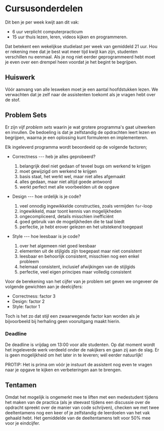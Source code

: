 # Cursusonderdelen

Dit ben je per week kwijt aan dit vak:

* 6 uur verplicht computerpracticum
* 15 uur thuis lezen, leren, videos kijken en programmeren.

Dat betekent een wekelijkse studielast per week van gemiddeld 21 uur. Hou er
rekening mee dat je best wat meer tijd kwijt kan zijn, studenten verschillen nu
eenmaal. Als je nog niet eerder geprogrammeerd hebt moet je even over een
drempel heen voordat je het begint te begrijpen.

## Huiswerk

Vóór aanvang van alle lesweken moet je een aantal hoofdstukken lezen. We
verwachten dat je zelf naar de assistenten toekomt als je vragen hebt over de
stof.

## Problem Sets

Er zijn vijf *problem sets* waarin je wat grotere programma's gaat uitwerken en
invullen. De bedoeling is dat je zelfstandig de opdrachten leert lezen en
begrijpen, waarna je een oplossing kunt formuleren en implementeren.

Elk ingeleverd programma wordt beoordeeld op de volgende factoren;

* Correctness --- heb je alles geprobeerd?

	1. belangrijk deel niet gedaan of teveel bugs om werkend te krijgen
	2. moet gewijzigd om werkend te krijgen
	3. basis staat, het werkt wel, maar niet alles afgemaakt
	4. alles gedaan, maar niet altijd goede antwoord
	5. werkt perfect met alle voorbeelden uit de opgave

* Design --- hoe ordelijk is je code?

	1. veel onnodig ingewikkelde constructies, zoals vermijden `for`-loop
	2. ingewikkeld, maar toont kennis van mogelijkheden
	3. ongecompliceerd, details misschien inefficiënt
	4. goed gebruik van de mogelijkheden die te taal biedt
	5. perfectie, je hebt erover gelezen en het uitstekend toegepast

* Style --- hoe leesbaar is je code?

	1. over het algemeen niet goed leesbaar
	2. elementen uit de stijlgids zijn toegepast maar niet consistent
	3. leesbaar en behoorlijk consistent, misschien nog een enkel probleem
	4. helemaal consistent, inclusief afwijkingen van de stijlgids
	5. perfectie, veel eigen principes maar volledig consistent

Voor de berekening van het cijfer van je problem set geven we ongeveer de volgende gewichten aan je deelcijfers:

* Correctness: factor 3
* Design: factor 2
* Style: factor 1

Toch is het zo dat stijl een zwaarwegende factor kan worden als je bijvoorbeeld bij herhaling geen vooruitgang maakt hierin.

### Deadline

De deadline is vrijdag om 13:00 voor alle studenten. Op dat moment wordt het ingeleverde werk verdeeld onder de nakijkers en gaan zij aan de slag. Er is geen mogelijkheid om het later in te leveren; wél eerder natuurlijk!

PROTIP: Het is prima om vóór je instuurt de assistent nog even te vragen naar
je opgave te kijken en verbeteringen aan te brengen.

## Tentamen

Omdat het mogelijk is ongemerkt mee te liften met een medestudent tijdens het
maken van de practica (als je steevast tijdens een discussie over de opdracht
spreekt over de manier van code schrijven), checken we met twee deeltentamens
nog een keer of je zelfstandig de leerdoelen van het vak gehaald hebt. Het
gemiddelde van de deeltentamens telt voor 50% mee voor je eindcijfer.
